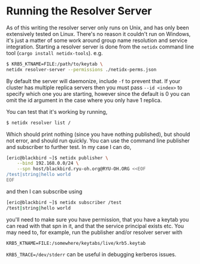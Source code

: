 # Running the Resolver Server

As of this writing the resolver server only runs on Unix, and has only
been extensively tested on Linux. There's no reason it couldn't run on
Windows, it's just a matter of some work around group name resolution
and service integration. Starting a resolver server is done from the
`netidx` command line tool (`cargo install netidx-tools`). e.g.

``` bash
$ KRB5_KTNAME=FILE:/path/to/keytab \
netidx resolver-server --permissions ./netidx-perms.json
```

By default the server will daemonize, include `-f` to prevent that. If
your cluster has multiple replica servers then you must pass `--id
<index>` to specify which one you are starting, however since the
default is 0 you can omit the id argument in the case where you only
have 1 replica.

You can test that it's working by running,

``` bash
$ netidx resolver list /
```

Which should print nothing (since you have nothing published), but
should not error, and should run quickly. You can use the command line
publisher and subscriber to further test. In my case I can do,

``` bash
[eric@blackbird ~]$ netidx publisher \
    --bind 192.168.0.0/24 \
    --spn host/blackbird.ryu-oh.org@RYU-OH.ORG <<EOF
/test|string|hello world
EOF
```

and then I can subscribe using

``` bash
[eric@blackbird ~]$ netidx subscriber /test
/test|string|hello world
```

you'll need to make sure you have permission, that you have a keytab
you can read with that spn in it, and that the service principal
exists etc. You may need to, for example, run the publisher and/or
resolver server with

`KRB5_KTNAME=FILE:/somewhere/keytabs/live/krb5.keytab`

`KRB5_TRACE=/dev/stderr` can be useful in debugging kerberos issues.
